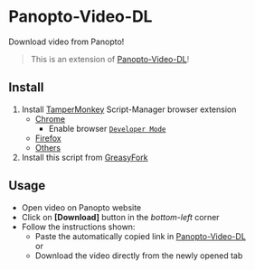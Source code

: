 # Panopto-Video-DL

Download video from Panopto!  

> This is an extension of [Panopto-Video-DL](https://github.com/Panopto-Video-DL/Panopto-Video-DL)!  

## Install

1. Install [TamperMonkey](https://www.tampermonkey.net/) Script-Manager browser extension  
	- [Chrome](https://chrome.google.com/webstore/detail/tampermonkey/dhdgffkkebhmkfjojejmpbldmpobfkfo)  
		- Enable browser [`Developer Mode`](https://www.tampermonkey.net/faq.php#Q209)
	- [Firefox](https://addons.mozilla.org/en-US/firefox/addon/tampermonkey/)
	- [Others](https://www.tampermonkey.net/)  
2. Install this script from [GreasyFork](https://greasyfork.org/scripts/423661-panopto-video-dl)

## Usage  

- Open video on Panopto website  
- Click on **[Download]** button in the _bottom-left_ corner  
- Follow the instructions shown:  
	- Paste the automatically copied link in [Panopto-Video-DL](https://github.com/Panopto-Video-DL/Panopto-Video-DL)  
	or  
	- Download the video directly from the newly opened tab  
